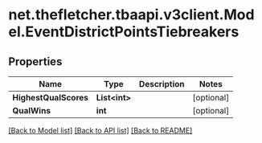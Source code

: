 
# net.thefletcher.tbaapi.v3client.Model.EventDistrictPointsTiebreakers

## Properties

Name | Type | Description | Notes
------------ | ------------- | ------------- | -------------
**HighestQualScores** | **List&lt;int&gt;** |  | [optional] 
**QualWins** | **int** |  | [optional] 

[[Back to Model list]](../README.md#documentation-for-models)
[[Back to API list]](../README.md#documentation-for-api-endpoints)
[[Back to README]](../README.md)

